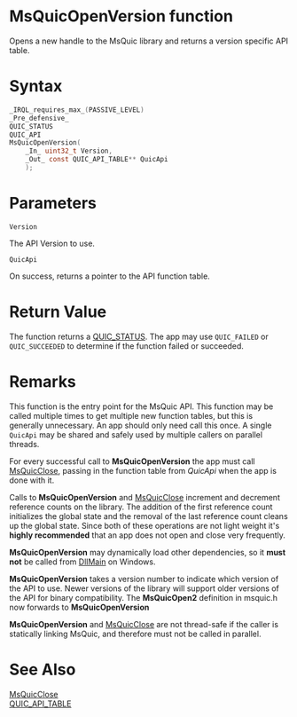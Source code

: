MsQuicOpenVersion function
======

Opens a new handle to the MsQuic library and returns a version specific API table.

# Syntax

```C
_IRQL_requires_max_(PASSIVE_LEVEL)
_Pre_defensive_
QUIC_STATUS
QUIC_API
MsQuicOpenVersion(
    _In_ uint32_t Version,
    _Out_ const QUIC_API_TABLE** QuicApi
    );
```

# Parameters

`Version`

The API Version to use.

`QuicApi`

On success, returns a pointer to the API function table.

# Return Value

The function returns a [QUIC_STATUS](QUIC_STATUS.md). The app may use `QUIC_FAILED` or `QUIC_SUCCEEDED` to determine if the function failed or succeeded.

# Remarks

This function is the entry point for the MsQuic API. This function may be called multiple times to get multiple new function tables, but this is generally unnecessary. An app should only need call this once. A single `QuicApi` may be shared and safely used by multiple callers on parallel threads.

For every successful call to **MsQuicOpenVersion** the app must call [MsQuicClose](MsQuicClose.md), passing in the function table from *QuicApi* when the app is done with it.

Calls to **MsQuicOpenVersion** and [MsQuicClose](MsQuicClose.md) increment and decrement reference counts on the library. The addition of the first reference count initializes the global state and the removal of the last reference count cleans up the global state. Since both of these operations are not light weight it's **highly recommended** that an app does not open and close very frequently.

**MsQuicOpenVersion** may dynamically load other dependencies, so it **must not** be called from [DllMain](https://docs.microsoft.com/en-us/windows/win32/dlls/dllmain) on Windows.

**MsQuicOpenVersion** takes a version number to indicate which version of the API to use. Newer versions of the library will support older versions of the API for binary compatibility. The **MsQuicOpen2** definition in msquic.h now forwards to **MsQuicOpenVersion**

**MsQuicOpenVersion** and [MsQuicClose](MsQuicClose.md) are not thread-safe if the caller is statically linking MsQuic, and therefore must not be called in parallel.

# See Also

[MsQuicClose](MsQuicClose.md)<br>
[QUIC_API_TABLE](QUIC_API_TABLE.md)<br>
